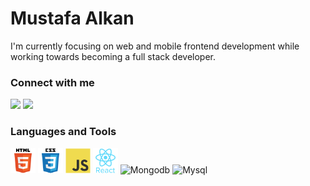 <h1>Mustafa Alkan</h1>

<div>I'm currently focusing on web and mobile frontend development while working towards becoming a full stack developer.</div>
</div><h3 align="left">Connect with me</h3>
<div> <a href="https://github.com/ulsters" target="_blank"><img src="https://img.shields.io/badge/LinkedIn-0077B5?style=for-the-badge&logo=linkedin&logoColor=white" target="_blank"></a>
<a href = "mailto:alkanmustafax@gmail.com"><img src="https://img.shields.io/badge/-Gmail-%23333?style=for-the-badge&logo=gmail&logoColor=white" target="_blank"></a>



<h3 align="left">Languages and Tools</h3>
<p align="left">
<img src="https://raw.githubusercontent.com/teamedwardforever/Readme-Generator/71f25dd8b98329b168142a6b782a107b75eab178/svg/Skills/Frontend/html5-original-wordmark.svg" alt="HTML" width="40" height="40"/>
<img src="https://raw.githubusercontent.com/teamedwardforever/Readme-Generator/71f25dd8b98329b168142a6b782a107b75eab178/svg/Skills/Frontend/css3-original-wordmark.svg" alt="Css" width="40" height="40"/>
<img src="https://raw.githubusercontent.com/teamedwardforever/Readme-Generator/71f25dd8b98329b168142a6b782a107b75eab178/svg/Skills/Languages/javascript-original.svg" alt="Javascript" width="40" height="40"/>



  <img src="https://raw.githubusercontent.com/devicons/devicon/master/icons/react/react-original-wordmark.svg" alt="react" width="40" height="40"/> 
<img src="https://angular.io/assets/images/logos/angular/angular.svg" alt="Mongodb" width="40" height="40"/>
<img src="https://img.shields.io/badge/-.NET-512BD4?style=flat-square&logo=dot-net&logoColor=white" alt="Mysql" width="40" height="40"/>
